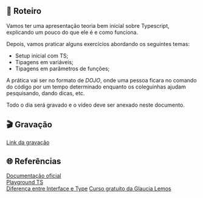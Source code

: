 ## 📕 Roteiro

Vamos ter uma apresentação teoria bem inicial sobre Typescript, explicando um pouco do que ele é e como funciona.

Depois, vamos praticar alguns exercícios abordando os seguintes temas:

- Setup inicial com TS;
- Tipagens em variáveis;
- Tipagens em parâmetros de funções;

A prática vai ser no formato de _DOJO_, onde uma pessoa ficara no comando do código por um tempo determinado enquanto os coleguinhas ajudam pesquisando, dando dicas, etc.

Todo o dia será gravado e o vídeo deve ser anexado neste documento.

## 🎬 Gravação

[Link da gravação](https://drive.google.com/file/d/1hDzXV1ck0qRQYjxmi1jcEtdtrwRq9roE/view)

## 🌐 Referências

[Documentação oficial](https://www.typescriptlang.org/)  
[Playground TS](https://www.typescriptlang.org/play)  
[Diferença entre Interface e Type](https://www.typescriptlang.org/pt/play#example/types-vs-interfaces)
[Curso gratuito da Glaucia Lemos](https://www.youtube.com/watch?v=u7K1sdnCv5Y&list=PLb2HQ45KP0Wsk-p_0c6ImqBAEFEY-LU9H)
